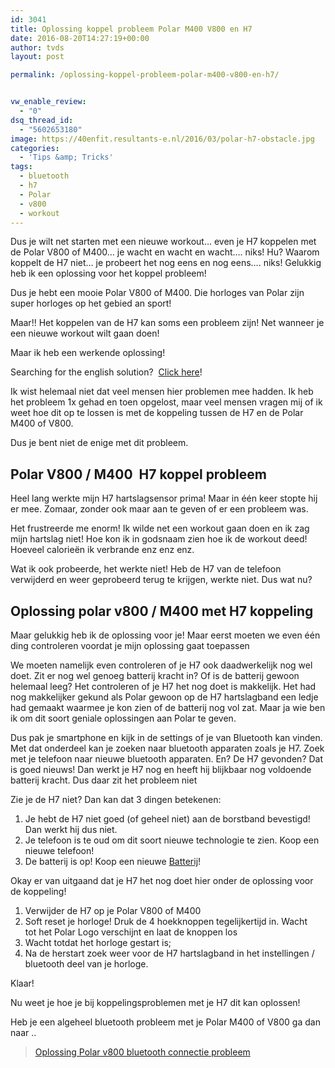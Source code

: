 ```yaml
---
id: 3041
title: Oplossing koppel probleem Polar M400 V800 en H7
date: 2016-08-20T14:27:19+00:00
author: tvds
layout: post

permalink: /oplossing-koppel-probleem-polar-m400-v800-en-h7/


vw_enable_review:
  - "0"
dsq_thread_id:
  - "5602653180"
image: https://40enfit.resultants-e.nl/2016/03/polar-h7-obstacle.jpg
categories:
  - 'Tips &amp; Tricks'
tags:
  - bluetooth
  - h7
  - Polar
  - v800
  - workout
---
```

Dus je wilt net starten met een nieuwe workout&#8230; even je H7 koppelen met de Polar V800 of M400&#8230; je wacht en wacht en wacht&#8230;. niks! Hu? Waarom koppelt de H7 niet&#8230; je probeert het nog eens en nog eens&#8230;. niks! Gelukkig heb ik een oplossing voor het koppel probleem!<!--more-->

Dus je hebt een mooie Polar V800 of M400. Die horloges van Polar zijn super horloges op het gebied an sport!

Maar!! Het koppelen van de H7 kan soms een probleem zijn! Net wanneer je een nieuwe workout wilt gaan doen!

Maar ik heb een werkende oplossing!

Searching for the english solution?  [Click here](https://vandersluijs.nl/blog/2016/08/solution-polar-v800-m400-heart-rate-h7-connection-problem.html)!

Ik wist helemaal niet dat veel mensen hier problemen mee hadden. Ik heb het probleem 1x gehad en toen opgelost, maar veel mensen vragen mij of ik weet hoe dit op te lossen is met de koppeling tussen de H7 en de Polar M400 of V800.

Dus je bent niet de enige met dit probleem.

## Polar V800 / M400  H7 koppel probleem

Heel lang werkte mijn H7 hartslagsensor prima! Maar in één keer stopte hij er mee. Zomaar, zonder ook maar aan te geven of er een probleem was.

Het frustreerde me enorm! Ik wilde net een workout gaan doen en ik zag mijn hartslag niet! Hoe kon ik in godsnaam zien hoe ik de workout deed! Hoeveel calorieën ik verbrande enz enz enz.

Wat ik ook probeerde, het werkte niet! Heb de H7 van de telefoon verwijderd en weer geprobeerd terug te krijgen, werkte niet. Dus wat nu?

## Oplossing polar v800 / M400 met H7 koppeling

Maar gelukkig heb ik de oplossing voor je! Maar eerst moeten we even één ding controleren voordat je mijn oplossing gaat toepassen

We moeten namelijk even controleren of je H7 ook daadwerkelijk nog wel doet. Zit er nog wel genoeg batterij kracht in? Of is de batterij gewoon helemaal leeg? Het controleren of je H7 het nog doet is makkelijk. Het had nog makkelijker gekund als Polar gewoon op de H7 hartslagband een ledje had gemaakt waarmee je kon zien of de batterij nog vol zat. Maar ja wie ben ik om dit soort geniale oplossingen aan Polar te geven.

Dus pak je smartphone en kijk in de settings of je van Bluetooth kan vinden. Met dat onderdeel kan je zoeken naar bluetooth apparaten zoals je H7. Zoek met je telefoon naar nieuwe bluetooth apparaten. En? De H7 gevonden? Dat is goed nieuws! Dan werkt je H7 nog en heeft hij blijkbaar nog voldoende batterij kracht. Dus daar zit het probleem niet

Zie je de H7 niet? Dan kan dat 3 dingen betekenen:

  1. Je hebt de H7 niet goed (of geheel niet) aan de borstband bevestigd! Dan werkt hij dus niet.
  2. Je telefoon is te oud om dit soort nieuwe technologie te zien. Koop een nieuwe telefoon!
  3. De batterij is op! Koop een nieuwe [Batterij](http://www.batterijenhuis.nl/batterij/?tt=7078_12_97738_&r=https%3A%2F%2Fwww.batterijenhuis.nl%2Fenergizer-cr2025)!

Okay er van uitgaand dat je H7 het nog doet hier onder de oplossing voor de koppeling!

  1. Verwijder de H7 op je Polar V800 of M400
  2. Soft reset je horloge! Druk de 4 hoekknoppen tegelijkertijd in. Wacht tot het Polar Logo verschijnt en laat de knoppen los
  3. Wacht totdat het horloge gestart is;
  4. Na de herstart zoek weer voor de H7 hartslagband in het instellingen / bluetooth deel van je horloge.

Klaar!

Nu weet je hoe je bij koppelingsproblemen met je H7 dit kan oplossen!

Heb je een algeheel bluetooth probleem met je Polar M400 of V800 ga dan naar ..

<blockquote data-secret="sgLZ5RS7XP" class="wp-embedded-content">
  <p>
    <a href="https://40enfit.nl/oplossing-polar-v800-bluetooth-connectie-probleem/">Oplossing Polar v800 bluetooth connectie probleem</a>
  </p>
</blockquote>



&nbsp;